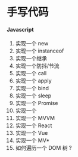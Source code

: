 # 手写代码



#### Javascript

1. 实现一个 new
2. 实现一个 instanceof
3. 实现一个继承
4. 实现一个防抖/节流
5. 实现一个 call
6. 实现一个 apply
7. 实现一个 bind
8. 实现一个 sleep
9. 实现一个 Promise
10. 实现一个
11. 实现一个 MVVM
12. 实现一个 React
13. 实现一个 Vue
14. 实现一个 MV*
15. 如何遍历一个 DOM 树 ?

